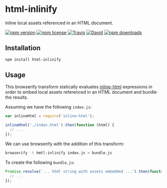 # html-inlinify

Inline local assets referenced in an HTML document.

[![npm version](https://img.shields.io/npm/v/html-inlinify.svg)](https://www.npmjs.com/package/html-inlinify)
[![npm license](https://img.shields.io/npm/l/html-inlinify.svg)](https://www.npmjs.com/package/html-inlinify)
[![Travis](https://img.shields.io/travis/panosoft/html-inlinify.svg)](https://travis-ci.org/panosoft/html-inlinify)
[![David](https://img.shields.io/david/panosoft/html-inlinify.svg)](https://david-dm.org/panosoft/html-inlinify)
[![npm downloads](https://img.shields.io/npm/dm/html-inlinify.svg)](https://www.npmjs.com/package/html-inlinify)

## Installation

```sh
npm install html-inlinify
```

## Usage

This browserify transform statically evaluates [inline-html](https://github.com/panosoft/inline-html) expressions in order to embed local assets referenced in an HTML document and bundle the results.

Assuming we have the following `index.js`:

```js
var inlineHtml = require('inline-html');

inlineHtml('./index.html').then(function (html) {
  // ...
});
```

We can use browserify with the addition of this transform:

```sh
browserify -t hmtl-inlinify index.js > bundle.js
```

To create the following `bundle.js`:

```js
Promise.resolve('... html string with assets embedded ...').then(function (html) {
  // ...
});
```
